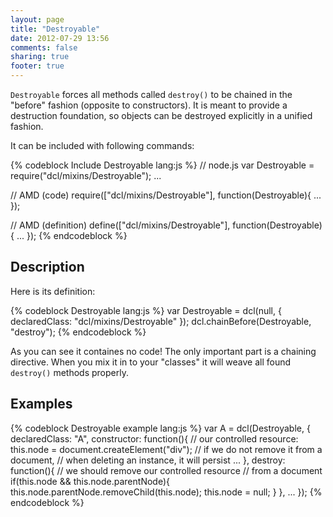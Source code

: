```yaml
---
layout: page
title: "Destroyable"
date: 2012-07-29 13:56
comments: false
sharing: true
footer: true
---
```


`Destroyable` forces all methods called `destroy()` to be chained in
the "before" fashion (opposite to constructors). It is meant to provide
a destruction foundation, so objects can be destroyed explicitly in
a unified fashion.

It can be included with following commands:

{% codeblock Include Destroyable lang:js %}
// node.js
var Destroyable = require("dcl/mixins/Destroyable");
...

// AMD (code)
require(["dcl/mixins/Destroyable"], function(Destroyable){
  ...
});

// AMD (definition)
define(["dcl/mixins/Destroyable"], function(Destroyable){
  ...
});
{% endcodeblock %}

## Description

Here is its definition:

{% codeblock Destroyable lang:js %}
var Destroyable = dcl(null, {
  declaredClass: "dcl/mixins/Destroyable"
});
dcl.chainBefore(Destroyable, "destroy");
{% endcodeblock %}

As you can see it containes no code! The only important part is a chaining directive.
When you mix it in to your "classes" it will weave all found `destroy()` methods
properly.

## Examples

{% codeblock Destroyable example lang:js %}
var A = dcl(Destroyable, {
  declaredClass: "A",
  constructor: function(){
    // our controlled resource:
    this.node = document.createElement("div");
    // if we do not remove it from a document,
    // when deleting an instance, it will persist
    ...
  },
  destroy: function(){
    // we should remove our controlled resource
    // from a document
  	if(this.node && this.node.parentNode){
      this.node.parentNode.removeChild(this.node);
      this.node = null;
    }
  },
  ...
});
{% endcodeblock %}
